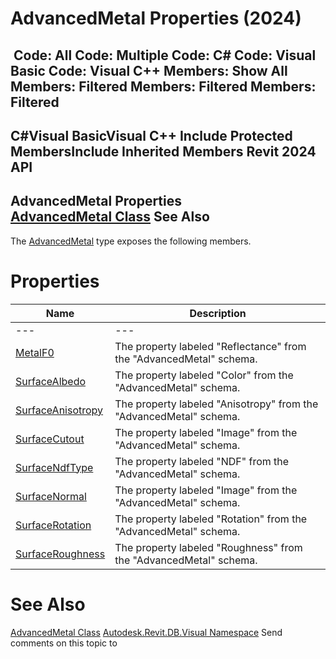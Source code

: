 # AdvancedMetal Properties (2024)

﻿
 Code: All Code: Multiple Code: C# Code: Visual Basic Code: Visual C++  Members: Show All Members: Filtered Members: Filtered Members: Filtered   
---  
C#Visual BasicVisual C++
Include Protected MembersInclude Inherited Members
Revit 2024 API  
---  
AdvancedMetal Properties  
[AdvancedMetal Class](762ef4cc-3219-0f8a-8cd5-137e20225eb0.md "AdvancedMetal Class") See Also  
---  
The [AdvancedMetal](762ef4cc-3219-0f8a-8cd5-137e20225eb0.md "AdvancedMetal Class") type exposes the following members.
# Properties
| Name | Description |
| --- | --- |
| --- | --- | --- |
| [MetalF0](fa872c3d-5008-a6f6-e571-267847162d87.md "MetalF0 Property") | The property labeled "Reflectance" from the "AdvancedMetal" schema. |
| [SurfaceAlbedo](17ae9a6d-6737-9adc-4d72-1a290f6d9b16.md "SurfaceAlbedo Property") | The property labeled "Color" from the "AdvancedMetal" schema. |
| [SurfaceAnisotropy](3ae47923-787f-4e00-efb1-34122688ad2f.md "SurfaceAnisotropy Property") | The property labeled "Anisotropy" from the "AdvancedMetal" schema. |
| [SurfaceCutout](9ecb90b9-37c4-583e-4c51-95b36a1f32b7.md "SurfaceCutout Property") | The property labeled "Image" from the "AdvancedMetal" schema. |
| [SurfaceNdfType](40063adc-f130-f608-0fc1-ca765d1d1bdd.md "SurfaceNdfType Property") | The property labeled "NDF" from the "AdvancedMetal" schema. |
| [SurfaceNormal](9fc4296b-a0ac-bdf8-1ef3-8e7ff9b00004.md "SurfaceNormal Property") | The property labeled "Image" from the "AdvancedMetal" schema. |
| [SurfaceRotation](87d195c8-6a51-0f61-3bbc-c9f7d54dc567.md "SurfaceRotation Property") | The property labeled "Rotation" from the "AdvancedMetal" schema. |
| [SurfaceRoughness](205e92c3-8722-249b-f0a8-164c93860abb.md "SurfaceRoughness Property") | The property labeled "Roughness" from the "AdvancedMetal" schema. |

# See Also
[AdvancedMetal Class](762ef4cc-3219-0f8a-8cd5-137e20225eb0.md "AdvancedMetal Class")
[Autodesk.Revit.DB.Visual Namespace](f5a10581-6ac2-be19-0e32-f87d05bc8b83.md "Autodesk.Revit.DB.Visual Namespace")
Send comments on this topic to 